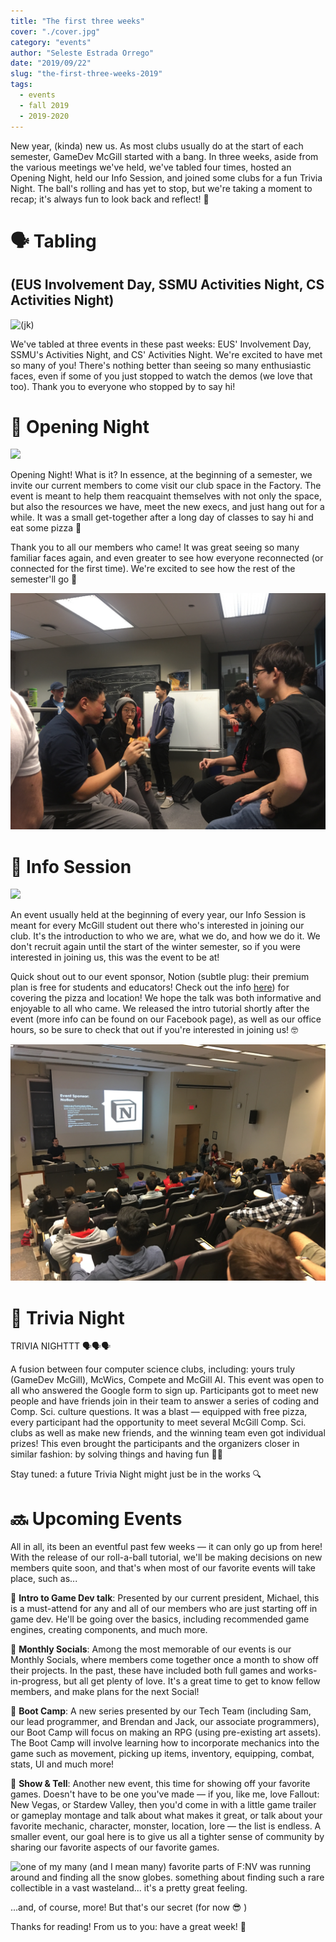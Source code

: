 ```yaml
---
title: "The first three weeks"
cover: "./cover.jpg"
category: "events"
author: "Seleste Estrada Orrego"
date: "2019/09/22"
slug: "the-first-three-weeks-2019"
tags:
  - events
  - fall 2019
  - 2019-2020
---
```


New year, (kinda) new us. As most clubs usually do at the start of each semester, GameDev McGill started with a bang. In three weeks, aside from the various meetings we've held, we've tabled four times, hosted an Opening Night, held our Info Session, and joined some clubs for a fun Trivia Night. The ball's rolling and has yet to stop, but we're taking a moment to recap; it's always fun to look back and reflect! 💫

# 🗣 Tabling
## (EUS Involvement Day, SSMU Activities Night, CS Activities Night)

![(jk)](https://media0.giphy.com/media/yDPtSqagyx69y/giphy.gif)

We've tabled at three events in these past weeks: EUS' Involvement Day, SSMU's Activities Night, and CS' Activities Night. We're excited to have met so many of you! There's nothing better than seeing so many enthusiastic faces, even if some of you just stopped to watch the demos (we love that too). Thank you to everyone who stopped by to say hi!

# 🦕 Opening Night

![](http://66.media.tumblr.com/5d7d9b3784a28af3c042354b22af2f4f/tumblr_nkjck18Ovw1s9c6nao3_500.gif)

Opening Night! What is it? In essence, at the beginning of a semester, we invite our current members to come visit our club space in the Factory. The event is meant to help them reacquaint themselves with not only the space, but also the resources we have, meet the new execs, and just hang out for a while. It was a small get-together after a long day of classes to say hi and eat some pizza 🍕

Thank you to all our members who came! It was great seeing so many familiar faces again, and even greater to see how everyone reconnected (or connected for the first time). We're excited to see how the rest of the semester'll go 🚀

![](IMG_8793-0a375bde-b36e-4c49-8d9d-fcc8c457ec3c.jpg)

# 👋 Info Session

![](https://68.media.tumblr.com/706e347a5c670acd6fbb79fbf5a095f6/tumblr_oni1olg4xQ1qgvqxoo2_540.gif)

An event usually held at the beginning of every year, our Info Session is meant for every McGill student out there who's interested in joining our club. It's the introduction to who we are, what we do, and how we do it. We don't recruit again until the start of the winter semester, so if you were interested in joining us, this was the event to be at!

Quick shout out to our event sponsor, Notion (subtle plug: their premium plan is free for students and educators! Check out the info [here](https://www.notion.so/students)) for covering the pizza and location! We hope the talk was both informative and enjoyable to all who came. We released the intro tutorial shortly after the event (more info can be found on our Facebook page), as well as our office hours, so be sure to check that out if you're interested in joining us! 🤓

![](notion.jpg)

# 🧠 Trivia Night

TRIVIA NIGHTTT 🗣🗣🗣

A fusion between four computer science clubs, including: yours truly (GameDev McGill), McWics, Compete and McGill AI. This event was open to all who answered the Google form to sign up. Participants got to meet new people and have friends join in their team to answer a series of coding and Comp. Sci. culture questions. It was a blast — equipped with free pizza, every participant had the opportunity to meet several McGill Comp. Sci. clubs as well as make new friends, and the winning team even got individual prizes! This even brought the participants and the organizers closer in similar fashion: by solving things and having fun 🕵️‍♂️

Stay tuned: a future Trivia Night might just be in the works 🔍

# 🔜 Upcoming Events

All in all, its been an eventful past few weeks — it can only go up from here! With the release of our roll-a-ball tutorial, we'll be making decisions on new members quite soon, and that's when most of our favorite events will take place, such as...

🔸  **Intro to Game Dev talk**: Presented by our current president, Michael, this is a must-attend for any and all of our members who are just starting off in game dev. He'll be going over the basics, including recommended game engines, creating components, and much more. 

🔸  **Monthly Socials**: Among the most memorable of our events is our Monthly Socials, where members come together once a month to show off their projects. In the past, these have included both full games and works-in-progress, but all get plenty of love. It's a great time to get to know fellow members, and make plans for the next Social!

🔸  **Boot Camp**: A new series presented by our Tech Team (including Sam, our lead programmer, and Brendan and Jack, our associate programmers), our Boot Camp will focus on making an RPG (using pre-existing art assets). The Boot Camp will involve learning how to incorporate mechanics into the game such as movement, picking up items, inventory, equipping, combat, stats, UI and much more!

🔸  **Show & Tell**: Another new event, this time for showing off your favorite games. Doesn't have to be one you've made — if you, like me, love Fallout: New Vegas, or Stardew Valley, then you'd come in with a little game trailer or gameplay montage and talk about what makes it great, or talk about your favorite mechanic, character, monster, location, lore — the list is endless. A smaller event, our goal here is to give us all a tighter sense of community by sharing our favorite aspects of our favorite games.

![one of my many (and I mean *many*) favorite parts of F:NV was running around and finding all the snow globes. something about finding such a rare collectible in a vast wasteland... it's a pretty great feeling.](https://i.pinimg.com/originals/c3/37/f7/c337f7d64998afa12c4eaac01665eafb.gif)

...and, of course, more! But that's our secret (for now 😎 )

Thanks for reading! From us to you: have a great week! 💛
